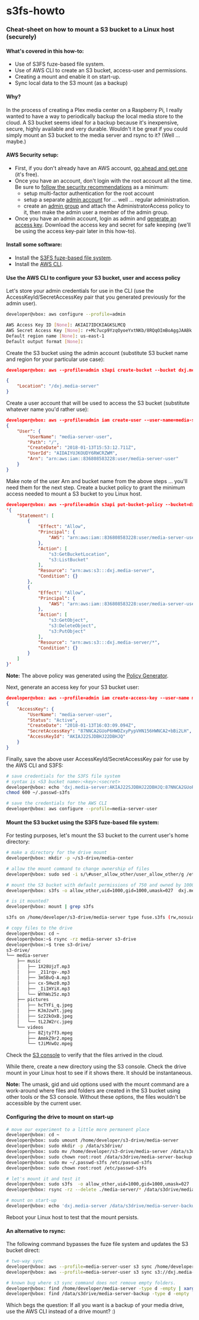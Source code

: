 # s3fs-howto
### Cheat-sheet on how to mount a S3 bucket to a Linux host (securely)

#### What's covered in this how-to: ####

* Use of S3FS fuze-based file system.
* Use of AWS CLI to create an S3 bucket, access-user and permissions.
* Creating a mount and enable it on start-up.
* Sync local data to the S3 mount (as a backup)

#### Why? ####

In the process of creating a Plex media center on a Raspberry Pi, I really wanted to have a way to periodically backup the local media store to the cloud. A S3 bucket seems ideal for a backup because it's inexpensive, secure, highly available and very durable. Wouldn't it be great if you could simply mount an S3 bucket to the media server and rsync to it? (Well ... maybe.)

#### AWS Security setup: ####
* First, if you don't already have an AWS account, [go ahead and get one](https://aws.amazon.com/s3/) (it's free).
* Once you have an account, don't login with the root account all the time. Be sure to [follow the security recommendations](https://console.aws.amazon.com/iam/home#/home) as a minimum:
  * setup multi-factor authentication for the root account
  * setup a separate [admin account](https://console.aws.amazon.com/iam/home#/users) for ... well ... regular administration.
  * create an [admin group](https://console.aws.amazon.com/iam/home#/groups) and attach the AdministratorAccess policy to it, then make the admin user a member of the admin group.
* Once you have an admin account, login as admin and [generate an access key](https://docs.aws.amazon.com/IAM/latest/UserGuide/id_credentials_access-keys.html?icmpid=docs_iam_console). Download the access key and secret for safe keeping (we'll be using the access key-pair later in this how-to).

#### Install some software: ####

* Install the [S3FS fuze-based file system](https://github.com/s3fs-fuse/s3fs-fuse).
* Install the [AWS CLI](https://docs.aws.amazon.com/cli/latest/userguide/installing.html).

#### Use the AWS CLI to configure your S3 bucket, user and access policy ####

Let's store your admin credentials for use in the CLI (use the AccessKeyId/SecretAccessKey pair that you generated previously for the admin user).

```bash
developer@vbox: aws configure --profile=admin

AWS Access Key ID [None]: AKIAI7IDCKIAGKSLMCQ
AWS Secret Access Key [None]: r+Mc7ucp9YzqOyoeYxtNKb/8RQqOImBoAggJAABk
Default region name [None]: us-east-1
Default output format [None]:
```
Create the S3 bucket using the admin account (substitute S3 bucket name and region for your particular use case):

```json
developer@vbox: aws --profile=admin s3api create-bucket --bucket dxj.media-server --region us-east-1

{
    "Location": "/dxj.media-server"
}
```
Create a user account that will be used to access the S3 bucket (substitute whatever name you'd rather use):
```json
developer@vbox: aws --profile=admin iam create-user --user-name=media-server-user
{
    "User": {
        "UserName": "media-server-user",
        "Path": "/",
        "CreateDate": "2018-01-13T15:53:12.711Z",
        "UserId": "AIDAIYUJKOUDY6RWCRZWM",
        "Arn": "arn:aws:iam::836808583228:user/media-server-user"
    }
}
```

Make note of the user Arn and bucket name from the above steps ... you'll need them for the next step. Create a bucket policy to grant the minimum access needed to mount a S3 bucket to you Linux host.

```json
developer@vbox: aws --profile=admin s3api put-bucket-policy --bucket=dxj.media-server --policy \
'{
    "Statement": [
        {
            "Effect": "Allow",
            "Principal": {
                "AWS": "arn:aws:iam::836808583228:user/media-server-user"
            },
            "Action": [
                "s3:GetBucketLocation",
                "s3:ListBucket"
            ],
            "Resource": "arn:aws:s3:::dxj.media-server",
            "Condition": {}
        },
        {
            "Effect": "Allow",
            "Principal": {
                "AWS": "arn:aws:iam::836808583228:user/media-server-user"
            },
            "Action": [
                "s3:GetObject",
                "s3:DeleteObject",
                "s3:PutObject"
            ],
            "Resource": "arn:aws:s3:::dxj.media-server/*",
            "Condition": {}
        }
    ]
}'
```
**Note:** The above policy was generated using the [Policy Generator](http://awspolicygen.s3.amazonaws.com/policygen.html).

Next, generate an access key for your S3 bucket user:

```json
developer@vbox: aws --profile=admin iam create-access-key --user-name media-server-user
{
    "AccessKey": {
        "UserName": "media-server-user",
        "Status": "Active",
        "CreateDate": "2018-01-13T16:03:09.094Z",
        "SecretAccessKey": "87NNCA2GUoP6HWDZxyPypVHN156HWNCA2+bBi2LH",
        "AccessKeyId": "AKIAJ22SJDBHJ22DBHJQ"
    }
}
```

Finally, save the above user AccessKeyId/SecretAccessKey pair for use by the AWS CLI and S3FS:

```bash
# save credentials for the S3FS file system
# syntax is <S3 bucket name>:<key>:<secret>
developer@vbox: echo 'dxj.media-server:AKIAJ22SJDBHJ22DBHJQ:87NNCA2GUoP6HWDZxyPypVHN156HWNCA2+bBi2LH' >> ~/.passwd-s3fs
chmod 600 ~/.passwd-s3fs

# save the credentials for the AWS CLI
developer@vbox: aws configure --profile=media-server-user
```

#### Mount the S3 bucket using the S3FS fuze-based file system: ####

For testing purposes, let's mount the S3 bucket to the current user's home directory:

```bash
# make a directory for the drive mount
developer@vbox: mkdir -p ~/s3-drive/media-center

# allow the mount command to change ownership of files
developer@vbox: sudo sed -i s/\#user_allow_other/user_allow_other/g /etc/fuse.conf

# mount the S3 bucket with default permissions of 750 and owned by 1000:1000
developer@vbox: s3fs -o allow_other,uid=1000,gid=1000,umask=027  dxj.media-server ~/s3-drive/media-server

# is it mounted?
developer@vbox: mount | grep s3fs

s3fs on /home/developer/s3-drive/media-server type fuse.s3fs (rw,nosuid,nodev,relatime,user_id=1000,group_id=1000)

# copy files to the drive
developer@vbox: cd ~
developer@vbox:~$ rsync -rz media-server s3-drive
developer@vbox:~$ tree s3-drive/
s3-drive/
└── media-server
    ├── music
    │   ├── 1X28UjzT.mp3
    │   ├── _211rqv-.mp3
    │   ├── 3m5BvQ-A.mp3
    │   ├── cx-5Hwz0.mp3
    │   ├── _IiIHYiX.mp3
    │   └── WYhWs25z.mp3
    ├── pictures
    │   ├── hcTYFi_q.jpeg
    │   ├── KJmJzwYt.jpeg
    │   ├── Sz22kOxB.jpeg
    │   └── tL2JW2rc.jpeg
    └── videos
        ├── 8Zjty7f3.mpeg
        ├── AmmkZ9r2.mpeg
        └── tJiMVwOz.mpeg
```
Check the [S3 console](https://s3.console.aws.amazon.com/s3) to verify that the files arrived in the cloud.

While there, create a new directory using the S3 console. Check the drive mount in your Linux host to see if it shows there. It should be instantaneous.

**Note:** The umask, gid and uid options used with the mount command are a work-around where files and folders are created in the S3 bucket using other tools or the S3 console. Without these options, the files wouldn't be accessible by the current user.

#### Configuring the drive to mount on start-up
```bash
# move our experiment to a little more permanent place
developer@vbox: cd ~
developer@vbox: sudo umount /home/developer/s3-drive/media-server
developer@vbox: sudo mkdir -p /data/s3drive/
developer@vbox: sudo mv /home/developer/s3-drive/media-server /data/s3drive/media-server-backup
developer@vbox: sudo chown root:root /data/s3drive/media-server-backup
developer@vbox: sudo mv ~/.passwd-s3fs /etc/passwd-s3fs
developer@vbox: sudo chown root:root /etc/passwd-s3fs

# let's mount it and test it
developer@vbox: sudo s3fs  -o allow_other,uid=1000,gid=1000,umask=027  dxj.media-server /data/s3drive/media-server-backup
developer@vbox: rsync -rz --delete ./media-server/* /data/s3drive/media-server-backup/*

# mount on start-up
developer@vbox: echo 'dxj.media-server /data/s3drive/media-server-backup fuse.s3fs _netdev,allow_other,uid=1000,gid=1000,umask=027 0 0' | sudo tee --append /etc/fstab
```
Reboot your Linux host to test that the mount persists.

#### An alternative to rsync: ####

The following command bypasses the fuze file system and updates the S3 bucket direct:

```bash
# two-way sync
developer@vbox: aws --profile=media-server-user s3 sync /home/developer/media-server s3://dxj.media-server --delete
developer@vbox: aws --profile=media-server-user s3 sync s3://dxj.media-server /home/developer/media-server --delete

# known bug where s3 sync command does not remove empty folders.
developer@vbox: find /home/developer/media-server -type d -empty | xargs rm -rf
developer@vbox: find /data/s3drive/media-server-backup -type d -empty | xargs rm -rf
```

Which begs the question: If all you want is a backup of your media drive, use the AWS CLI instead of a drive mount? :)
